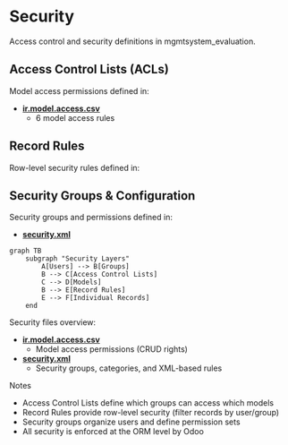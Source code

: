 # Security

Access control and security definitions in mgmtsystem_evaluation.

## Access Control Lists (ACLs)

Model access permissions defined in:
- **[ir.model.access.csv](../mgmtsystem_evaluation/security/ir.model.access.csv)**
  - 6 model access rules

## Record Rules

Row-level security rules defined in:

## Security Groups & Configuration

Security groups and permissions defined in:
- **[security.xml](../mgmtsystem_evaluation/security/security.xml)**

```mermaid
graph TB
    subgraph "Security Layers"
        A[Users] --> B[Groups]
        B --> C[Access Control Lists]
        C --> D[Models]
        B --> E[Record Rules]
        E --> F[Individual Records]
    end
```

Security files overview:
- **[ir.model.access.csv](../mgmtsystem_evaluation/security/ir.model.access.csv)**
  - Model access permissions (CRUD rights)
- **[security.xml](../mgmtsystem_evaluation/security/security.xml)**
  - Security groups, categories, and XML-based rules

Notes
- Access Control Lists define which groups can access which models
- Record Rules provide row-level security (filter records by user/group)
- Security groups organize users and define permission sets
- All security is enforced at the ORM level by Odoo
